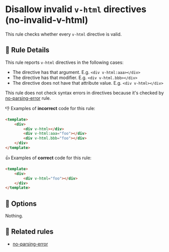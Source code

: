# Disallow invalid `v-html` directives (no-invalid-v-html)

This rule checks whether every `v-html` directive is valid.

## :book: Rule Details

This rule reports `v-html` directives in the following cases:

- The directive has that argument. E.g. `<div v-html:aaa></div>`
- The directive has that modifier. E.g. `<div v-html.bbb></div>`
- The directive does not have that attribute value. E.g. `<div v-html></div>`

This rule does not check syntax errors in directives because it's checked by [no-parsing-error] rule.

:-1: Examples of **incorrect** code for this rule:

```html
<template>
    <div>
        <div v-html></div>
        <div v-html:aaa="foo"></div>
        <div v-html.bbb="foo"></div>
    </div>
</template>
```

:+1: Examples of **correct** code for this rule:

```html
<template>
    <div>
        <div v-html="foo"></div>
    </div>
</template>
```

## :wrench: Options

Nothing.

## :couple: Related rules

- [no-parsing-error]


[no-parsing-error]: no-parsing-error.md
